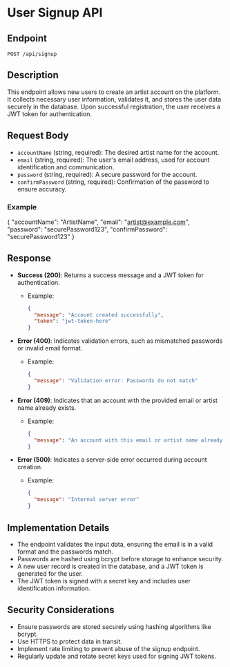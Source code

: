 # User Signup API

## Endpoint
`POST /api/signup`

## Description
This endpoint allows new users to create an artist account on the platform. It collects necessary user information, validates it, and stores the user data securely in the database. Upon successful registration, the user receives a JWT token for authentication.

## Request Body
- `accountName` (string, required): The desired artist name for the account.
- `email` (string, required): The user's email address, used for account identification and communication.
- `password` (string, required): A secure password for the account.
- `confirmPassword` (string, required): Confirmation of the password to ensure accuracy.

### Example
{
"accountName": "ArtistName",
"email": "artist@example.com",
"password": "securePassword123",
"confirmPassword": "securePassword123"
}


## Response
- **Success (200)**: Returns a success message and a JWT token for authentication.
  - Example:
    ```json
    {
      "message": "Account created successfully",
      "token": "jwt-token-here"
    }
    ```

- **Error (400)**: Indicates validation errors, such as mismatched passwords or invalid email format.
  - Example:
    ```json
    {
      "message": "Validation error: Passwords do not match"
    }
    ```

- **Error (409)**: Indicates that an account with the provided email or artist name already exists.
  - Example:
    ```json
    {
      "message": "An account with this email or artist name already exists"
    }
    ```

- **Error (500)**: Indicates a server-side error occurred during account creation.
  - Example:
    ```json
    {
      "message": "Internal server error"
    }
    ```

## Implementation Details
- The endpoint validates the input data, ensuring the email is in a valid format and the passwords match.
- Passwords are hashed using bcrypt before storage to enhance security.
- A new user record is created in the database, and a JWT token is generated for the user.
- The JWT token is signed with a secret key and includes user identification information.

## Security Considerations
- Ensure passwords are stored securely using hashing algorithms like bcrypt.
- Use HTTPS to protect data in transit.
- Implement rate limiting to prevent abuse of the signup endpoint.
- Regularly update and rotate secret keys used for signing JWT tokens.